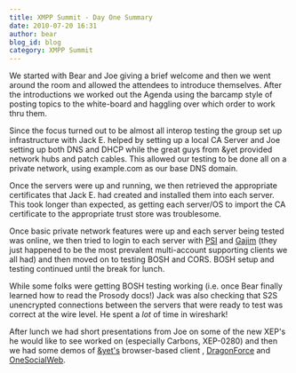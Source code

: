 ```yaml
---
title: XMPP Summit - Day One Summary
date: 2010-07-20 16:31
author: bear
blog_id: blog
category: XMPP Summit
---
```


We started with Bear and Joe giving a brief welcome and then we went around the room and allowed the attendees to introduce themselves. After the introductions we worked out the Agenda using the barcamp style of posting topics to the white-board and haggling over which order to work thru them.

Since the focus turned out to be almost all interop testing the group set up infrastructure with Jack E. helped by setting up a local CA Server and Joe setting up both DNS and DHCP while the great guys from &yet provided network hubs and patch cables. This allowed our testing to be done all on a private network, using example.com as our base DNS domain.

Once the servers were up and running, we then retrieved the appropriate certificates that Jack E. had created and installed them into each server. This took longer than expected, as getting each server/OS to import the CA certificate to the appropriate trust store was troublesome.

Once basic private network features were up and each server being tested was online, we then tried to login to each server with [PSI](http://psi-im.org/) and [Gajim](http://www.gajim.org) (they just happened to be the most prevalent multi-account supporting clients we all had) and then moved on to testing BOSH and CORS. BOSH setup and testing continued until the break for lunch.

While some folks were getting BOSH testing working (i.e. once Bear finally learned how to read the Prosody docs!) Jack was also checking that S2S unencrypted connections between the servers that were ready to test was correct at the wire level. He spent a *lot* of time in wireshark!

After lunch we had short presentations from Joe on some of the new XEP's he would like to see worked on (especially Carbons, XEP-0280) and then we had some demos of [&yet's](http://andyet) browser-based client [](http://otalk.org), [DragonForce](http://drakontas.com) and [OneSocialWeb](http://onesocialweb.org).
